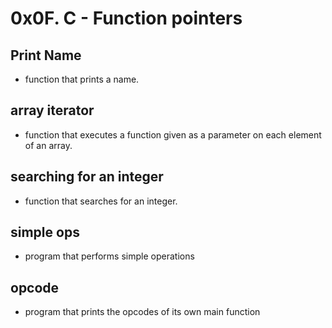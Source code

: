 # 0x0F. C - Function pointers

## Print Name
- function that prints a name.

## array iterator
- function that executes a function given as a parameter on each element of an array.

## searching for an integer
- function that searches for an integer.

## simple ops
-  program that performs simple operations

## opcode
- program that prints the opcodes of its own main function
